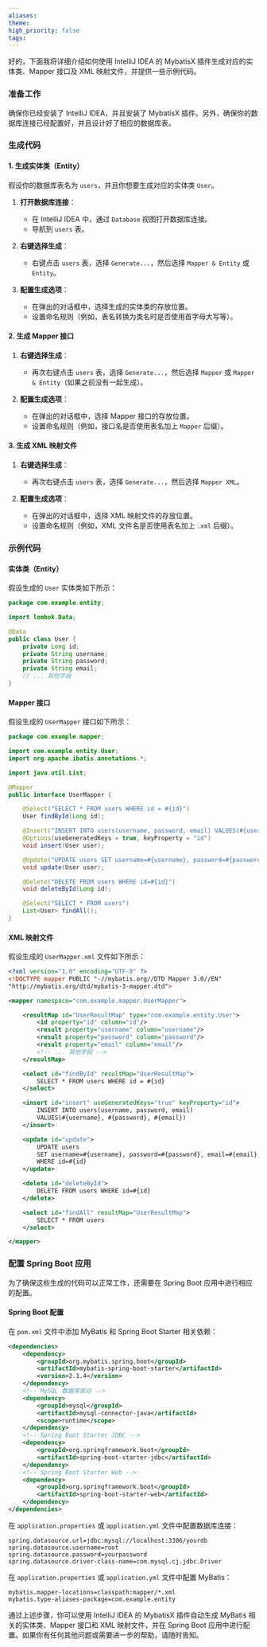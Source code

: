 ```yaml
---
aliases: 
theme: 
high_priority: false
tags:
---
```

好的，下面我将详细介绍如何使用 IntelliJ IDEA 的 MybatisX 插件生成对应的实体类、Mapper 接口及 XML 映射文件，并提供一些示例代码。

### 准备工作

确保你已经安装了 IntelliJ IDEA，并且安装了 MybatisX 插件。另外，确保你的数据库连接已经配置好，并且设计好了相应的数据库表。

### 生成代码

#### 1. 生成实体类（Entity）

假设你的数据库表名为 `users`，并且你想要生成对应的实体类 `User`。

1. **打开数据库连接**：
   - 在 IntelliJ IDEA 中，通过 `Database` 视图打开数据库连接。
   - 导航到 `users` 表。

2. **右键选择生成**：
   - 右键点击 `users` 表，选择 `Generate...`，然后选择 `Mapper & Entity` 或 `Entity`。

3. **配置生成选项**：
   - 在弹出的对话框中，选择生成的实体类的存放位置。
   - 设置命名规则（例如，表名转换为类名时是否使用首字母大写等）。

#### 2. 生成 Mapper 接口

1. **右键选择生成**：
   - 再次右键点击 `users` 表，选择 `Generate...`，然后选择 `Mapper` 或 `Mapper & Entity`（如果之前没有一起生成）。

2. **配置生成选项**：
   - 在弹出的对话框中，选择 Mapper 接口的存放位置。
   - 设置命名规则（例如，接口名是否使用表名加上 `Mapper` 后缀）。

#### 3. 生成 XML 映射文件

1. **右键选择生成**：
   - 再次右键点击 `users` 表，选择 `Generate...`，然后选择 `Mapper XML`。

2. **配置生成选项**：
   - 在弹出的对话框中，选择 XML 映射文件的存放位置。
   - 设置命名规则（例如，XML 文件名是否使用表名加上 `.xml` 后缀）。

### 示例代码

#### 实体类（Entity）

假设生成的 `User` 实体类如下所示：

```java
package com.example.entity;

import lombok.Data;

@Data
public class User {
    private Long id;
    private String username;
    private String password;
    private String email;
    // ... 其他字段
}
```

#### Mapper 接口

假设生成的 `UserMapper` 接口如下所示：

```java
package com.example.mapper;

import com.example.entity.User;
import org.apache.ibatis.annotations.*;

import java.util.List;

@Mapper
public interface UserMapper {

    @Select("SELECT * FROM users WHERE id = #{id}")
    User findById(Long id);

    @Insert("INSERT INTO users(username, password, email) VALUES(#{username}, #{password}, #{email})")
    @Options(useGeneratedKeys = true, keyProperty = "id")
    void insert(User user);

    @Update("UPDATE users SET username=#{username}, password=#{password}, email=#{email} WHERE id=#{id}")
    void update(User user);

    @Delete("DELETE FROM users WHERE id=#{id}")
    void deleteById(Long id);

    @Select("SELECT * FROM users")
    List<User> findAll();
}
```

#### XML 映射文件

假设生成的 `UserMapper.xml` 文件如下所示：

```xml
<?xml version="1.0" encoding="UTF-8" ?>
<!DOCTYPE mapper PUBLIC "-//mybatis.org//DTD Mapper 3.0//EN"
"http://mybatis.org/dtd/mybatis-3-mapper.dtd">

<mapper namespace="com.example.mapper.UserMapper">

    <resultMap id="UserResultMap" type="com.example.entity.User">
        <id property="id" column="id"/>
        <result property="username" column="username"/>
        <result property="password" column="password"/>
        <result property="email" column="email"/>
        <!-- ... 其他字段 -->
    </resultMap>

    <select id="findById" resultMap="UserResultMap">
        SELECT * FROM users WHERE id = #{id}
    </select>

    <insert id="insert" useGeneratedKeys="true" keyProperty="id">
        INSERT INTO users(username, password, email)
        VALUES(#{username}, #{password}, #{email})
    </insert>

    <update id="update">
        UPDATE users
        SET username=#{username}, password=#{password}, email=#{email}
        WHERE id=#{id}
    </update>

    <delete id="deleteById">
        DELETE FROM users WHERE id=#{id}
    </delete>

    <select id="findAll" resultMap="UserResultMap">
        SELECT * FROM users
    </select>

</mapper>
```

### 配置 Spring Boot 应用

为了确保这些生成的代码可以正常工作，还需要在 Spring Boot 应用中进行相应的配置。

#### Spring Boot 配置

在 `pom.xml` 文件中添加 MyBatis 和 Spring Boot Starter 相关依赖：

```xml
<dependencies>
    <dependency>
        <groupId>org.mybatis.spring.boot</groupId>
        <artifactId>mybatis-spring-boot-starter</artifactId>
        <version>2.1.4</version>
    </dependency>
    <!-- MySQL 数据库驱动 -->
    <dependency>
        <groupId>mysql</groupId>
        <artifactId>mysql-connector-java</artifactId>
        <scope>runtime</scope>
    </dependency>
    <!-- Spring Boot Starter JDBC -->
    <dependency>
        <groupId>org.springframework.boot</groupId>
        <artifactId>spring-boot-starter-jdbc</artifactId>
    </dependency>
    <!-- Spring Boot Starter Web -->
    <dependency>
        <groupId>org.springframework.boot</groupId>
        <artifactId>spring-boot-starter-web</artifactId>
    </dependency>
</dependencies>
```

在 `application.properties` 或 `application.yml` 文件中配置数据库连接：

```properties
spring.datasource.url=jdbc:mysql://localhost:3306/yourdb
spring.datasource.username=root
spring.datasource.password=yourpassword
spring.datasource.driver-class-name=com.mysql.cj.jdbc.Driver
```

在 `application.properties` 或 `application.yml` 文件中配置 MyBatis：

```properties
mybatis.mapper-locations=classpath:mapper/*.xml
mybatis.type-aliases-package=com.example.entity
```

通过上述步骤，你可以使用 IntelliJ IDEA 的 MybatisX 插件自动生成 MyBatis 相关的实体类、Mapper 接口和 XML 映射文件，并在 Spring Boot 应用中进行配置。如果你有任何其他问题或需要进一步的帮助，请随时告知。